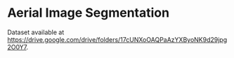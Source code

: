 # Aerial Image Segmentation

Dataset available at https://drive.google.com/drive/folders/17cUNXoOAQPaAzYXByoNK9d29jpg2O0Y7.

